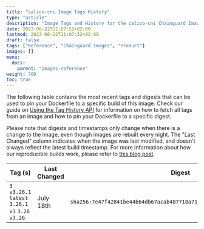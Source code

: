 ```yaml
---
title: "calico-cni Image Tags History"
type: "article"
description: "Image Tags and History for the calico-cni Chainguard Image"
date: 2023-06-22T11:07:52+02:00
lastmod: 2023-06-22T11:07:52+02:00
draft: false
tags: ["Reference", "Chainguard Images", "Product"]
images: []
menu:
  docs:
    parent: "images-reference"
weight: 700
toc: true
---
```


The following table contains the most recent tags and digests that can be used to pin your Dockerfile to a specific build of this image. Check our guide on [Using the Tag History API](/chainguard/chainguard-images/using-the-tag-history-api/) for information on how to fetch all tags from an image and how to pin your Dockerfile to a specific digest.

Please note that digests and timestamps only change when there is a change to the image, even though images are rebuilt every night. The "Last Changed" column indicates when the image was last modified, and doesn't always reflect the latest build timestamp. For more information about how our reproducible builds work, please refer to [this blog post](https://www.chainguard.dev/unchained/reproducing-chainguards-reproducible-image-builds).

| Tag (s)                                              | Last Changed | Digest                                                                    |
|------------------------------------------------------|--------------|---------------------------------------------------------------------------|
|  `3` `v3.26.1` `latest` `3.26.1` `v3` `3.26` `v3.26` | July 18th    | `sha256:7e47f42841be44b64db67acab487718a7156885a531fa2e6c080f0ee028bded0` |
